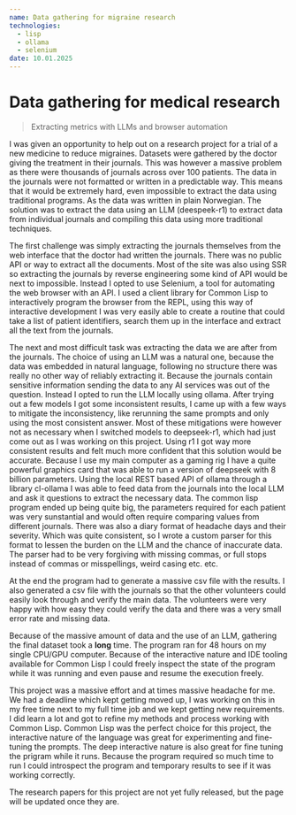 ```yaml
---
name: Data gathering for migraine research
technologies:
  - lisp
  - ollama
  - selenium
date: 10.01.2025
---
```

    
# Data gathering for medical research

> Extracting metrics with LLMs and browser automation

I was given an opportunity to help out on a research project for a trial of a new medicine to reduce migraines. Datasets were gathered by the doctor giving the treatment in their journals. This was however a massive problem as there were thousands of journals across over 100 patients. The data in the journals were not formatted or written in a predictable way. This means that it would be extremely hard, even impossible to extract the data using traditional programs. As the data was written in plain Norwegian. The solution was to extract the data using an LLM (deespeek-r1) to extract data from individual journals and compiling this data using more traditional techniques.

The first challenge was simply extracting the journals themselves from the web interface that the doctor had written the journals. There was no public API or way to extract all the documents. Most of the site was also using SSR so extracting the journals by reverse engineering some kind of API would be next to impossible. Instead I opted to use Selenium, a tool for automating the web browser with an API. I used a client library for Common Lisp to interactively program the browser from the REPL, using this way of interactive development I was very easily able to create a routine that could take a list of patient identifiers, search them up in the interface and extract all the text from the journals.

The next and most difficult task was extracting the data we are after from the journals. The choice of using an LLM was a natural one, because the data was embedded in natural language, following no structure there was really no other way of reliably extracting it. Because the journals contain sensitive information sending the data to any AI services was out of the question. Instead I opted to run the LLM locally using ollama. After trying out a few models I got some inconsistent results, I came up with a few ways to mitigate the inconsistency, like rerunning the same prompts and only using the most consistent answer. Most of these mitigations were however not as necessary when I switched models to deepseek-r1, which had just come out as I was working on this project. Using r1 I got way more consistent results and felt much more confident that this solution would be accurate. Because I use my main computer as a gaming rig I have a quite powerful graphics card that was able to run a version of deepseek with 8 billion parameters. Using the local REST based API of ollama through a library cl-ollama I was able to feed data from the journals into the local LLM and ask it questions to extract the necessary data. The common lisp program ended up being quite big, the parameters required for each patient was very sunstantial and would often require comparing values from different journals. There was also a diary format of headache days and their severity. Which was quite consistent, so I wrote a custom parser  for this format to lessen the burden on the LLM and the chance of inaccurate data. The parser had to be very forgiving with missing commas, or full stops instead of commas or misspellings, weird casing etc. etc.

At the end the program had to generate a massive csv file with the results. I also generated a csv file with the journals so that the other volunteers could easily look through and verify the main data. The volunteers were very happy with how easy they could verify the data and there was a very small error rate and missing data.

Because of the massive amount of data and the use of an LLM, gathering the final dataset took a **long** time. The program ran for 48 hours on my single CPU/GPU computer. Because of the interactive nature and IDE tooling available for Common Lisp I could freely inspect the state of the program while it was running and even pause and resume the execution freely.

This project was a massive effort and at times massive headache for me. We had a deadline which kept getting moved up, I was working on this in my free time next to my full time job and we kept getting new requirements. I did learn a lot and got to refine my methods and process working with Common Lisp. Common Lisp was the perfect choice for this project, the interactive nature of the language was great for experimenting and fine-tuning the prompts. The deep interactive nature is also great for fine tuning the prigram while it runs. Because the program required so much time to run I could introspect the program and temporary results to see if it was working correctly.

The research papers for this project are not yet fully released, but the page will be updated once they are.